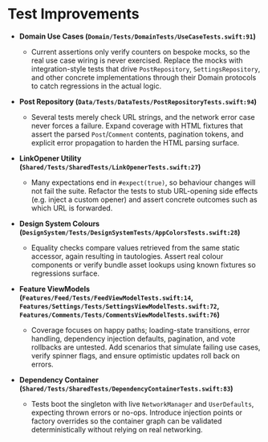 # Test Improvements

- **Domain Use Cases (`Domain/Tests/DomainTests/UseCaseTests.swift:91`)**
  - Current assertions only verify counters on bespoke mocks, so the real use case wiring is never exercised. Replace the mocks with integration-style tests that drive `PostRepository`, `SettingsRepository`, and other concrete implementations through their Domain protocols to catch regressions in the actual logic.

- **Post Repository (`Data/Tests/DataTests/PostRepositoryTests.swift:94`)**
  - Several tests merely check URL strings, and the network error case never forces a failure. Expand coverage with HTML fixtures that assert the parsed `Post`/`Comment` contents, pagination tokens, and explicit error propagation to harden the HTML parsing surface.

- **LinkOpener Utility (`Shared/Tests/SharedTests/LinkOpenerTests.swift:27`)**
  - Many expectations end in `#expect(true)`, so behaviour changes will not fail the suite. Refactor the tests to stub URL-opening side effects (e.g. inject a custom opener) and assert concrete outcomes such as which URL is forwarded.

- **Design System Colours (`DesignSystem/Tests/DesignSystemTests/AppColorsTests.swift:28`)**
  - Equality checks compare values retrieved from the same static accessor, again resulting in tautologies. Assert real colour components or verify bundle asset lookups using known fixtures so regressions surface.

- **Feature ViewModels (`Features/Feed/Tests/FeedViewModelTests.swift:14`, `Features/Settings/Tests/SettingsViewModelTests.swift:72`, `Features/Comments/Tests/CommentsViewModelTests.swift:76`)**
  - Coverage focuses on happy paths; loading-state transitions, error handling, dependency injection defaults, pagination, and vote rollbacks are untested. Add scenarios that simulate failing use cases, verify spinner flags, and ensure optimistic updates roll back on errors.

- **Dependency Container (`Shared/Tests/SharedTests/DependencyContainerTests.swift:83`)**
  - Tests boot the singleton with live `NetworkManager` and `UserDefaults`, expecting thrown errors or no-ops. Introduce injection points or factory overrides so the container graph can be validated deterministically without relying on real networking.
